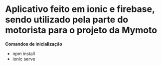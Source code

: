 # Aplicativo feito em ionic e firebase, sendo utilizado pela parte do motorista para o projeto da Mymoto
<b>Comandos de inicialização</b>
  <ul>
    <li>
      npm install
    </li>
    <li>
      ionic serve
    </li
  </ul>
